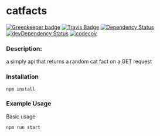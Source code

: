 catfacts
=========

[![Greenkeeper badge](https://badges.greenkeeper.io/wh-iterabb-it/meowfacts.svg)](https://greenkeeper.io/)
[![Travis Badge](https://travis-ci.org/wh-iterabb-it/meowfacts.svg?branch=master)](https://travis-ci.org/wh-iterabb-it/meowfacts)
[![Dependency Status](https://img.shields.io/david/wh-iterabb-it/meowfacts.svg?style=flat)](https://david-dm.org/wh-iterabb-it/meowfacts#info=Dependencies)
[![devDependency Status](https://img.shields.io/david/dev/wh-iterabb-it/meowfacts.svg?style=flat)](https://david-dm.org/wh-iterabb-it/meowfacts#info=devDependencies)
[![codecov](https://codecov.io/gh/wh-iterabb-it/meowfacts/branch/master/graph/badge.svg)](https://codecov.io/gh/wh-iterabb-it/meowfacts)


### Description:

a simply api that returns a random cat fact on a GET request

### Installation

```
npm install
```
### Example Usage

Basic usage
```
npm run start
```
